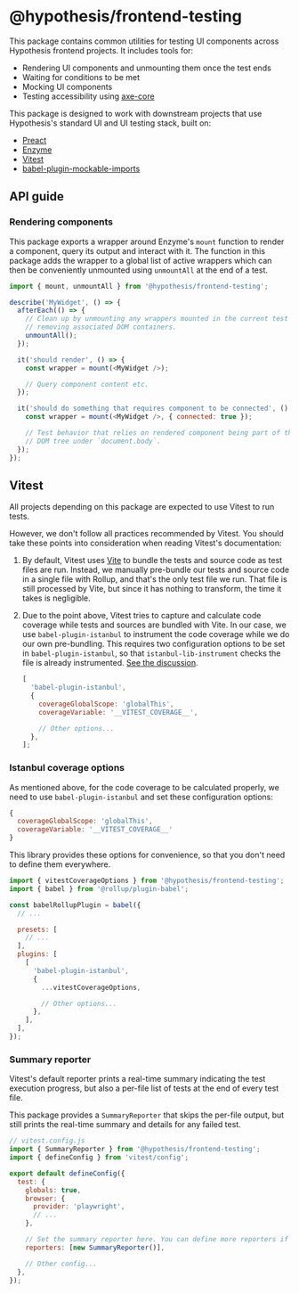 # @hypothesis/frontend-testing

This package contains common utilities for testing UI components across
Hypothesis frontend projects. It includes tools for:

- Rendering UI components and unmounting them once the test ends
- Waiting for conditions to be met
- Mocking UI components
- Testing accessibility using [axe-core](https://github.com/dequelabs/axe-core)

This package is designed to work with downstream projects that use Hypothesis's
standard UI and UI testing stack, built on:

- [Preact](https://preactjs.com)
- [Enzyme](https://github.com/enzymejs/enzyme)
- [Vitest](http://vitest.dev/)
- [babel-plugin-mockable-imports](https://github.com/robertknight/babel-plugin-mockable-imports)

## API guide

### Rendering components

This package exports a wrapper around Enzyme's `mount` function to render
a component, query its output and interact with it. The function in this
package adds the wrapper to a global list of active wrappers which can then
be conveniently unmounted using `unmountAll` at the end of a test.

```js
import { mount, unmountAll } from '@hypothesis/frontend-testing';

describe('MyWidget', () => {
  afterEach(() => {
    // Clean up by unmounting any wrappers mounted in the current test and
    // removing associated DOM containers.
    unmountAll();
  });

  it('should render', () => {
    const wrapper = mount(<MyWidget />);

    // Query component content etc.
  });

  it('should do something that requires component to be connected', () => {
    const wrapper = mount(<MyWidget />, { connected: true });

    // Test behavior that relies on rendered component being part of the
    // DOM tree under `document.body`.
  });
});
```

## Vitest

All projects depending on this package are expected to use Vitest to run tests.

However, we don't follow all practices recommended by Vitest. You should take
these points into consideration when reading Vitest's documentation:

1. By default, Vitest uses [Vite](https://vite.dev/) to bundle the tests and
   source code as test files are run.
   Instead, we manually pre-bundle our tests and source code in a single file
   with Rollup, and that's the only test file we run.
   That file is still processed by Vite, but since it has nothing to transform,
   the time it takes is negligible.
2. Due to the point above, Vitest tries to capture and calculate code coverage while
   tests and sources are bundled with Vite.
   In our case, we use `babel-plugin-istanbul` to instrument the code coverage
   while we do our own pre-bundling.
   This requires two configuration options to be set in `babel-plugin-istanbul`,
   so that `istanbul-lib-instrument` checks the file is already instrumented.
   [See the discussion](https://github.com/vitest-dev/vitest/discussions/7841#discussioncomment-12855608).

   ```js
   [
     'babel-plugin-istanbul',
     {
       coverageGlobalScope: 'globalThis',
       coverageVariable: '__VITEST_COVERAGE__',

       // Other options...
     },
   ];
   ```

### Istanbul coverage options

As mentioned above, for the code coverage to be calculated properly, we need to
use `babel-plugin-istanbul` and set these configuration options:

```js
{
  coverageGlobalScope: 'globalThis',
  coverageVariable: '__VITEST_COVERAGE__'
}
```

This library provides these options for convenience, so that you don't need to
define them everywhere.

```js
import { vitestCoverageOptions } from '@hypothesis/frontend-testing';
import { babel } from '@rollup/plugin-babel';

const babelRollupPlugin = babel({
  // ...

  presets: [
    // ...
  ],
  plugins: [
    [
      'babel-plugin-istanbul',
      {
        ...vitestCoverageOptions,

        // Other options...
      },
    ],
  ],
});
```

### Summary reporter

Vitest's default reporter prints a real-time summary indicating the test
execution progress, but also a per-file list of tests at the end of every test
file.

This package provides a `SummaryReporter` that skips the per-file output, but
still prints the real-time summary and details for any failed test.

```js
// vitest.config.js
import { SummaryReporter } from '@hypothesis/frontend-testing';
import { defineConfig } from 'vitest/config';

export default defineConfig({
  test: {
    globals: true,
    browser: {
      provider: 'playwright',
      // ...
    },

    // Set the summary reporter here. You can define more reporters if desired
    reporters: [new SummaryReporter()],

    // Other config...
  },
});
```
